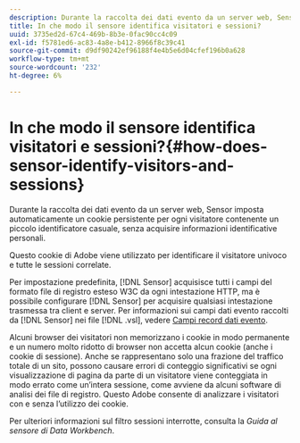 ```yaml
---
description: Durante la raccolta dei dati evento da un server web, Sensor imposta automaticamente un cookie persistente per ogni visitatore contenente un piccolo identificatore casuale, senza acquisire informazioni identificative personali.
title: In che modo il sensore identifica visitatori e sessioni?
uuid: 3735ed2d-67c4-469b-8b3e-0fac90cc4c09
exl-id: f5781ed6-ac83-4a8e-b412-8966f8c39c41
source-git-commit: d9df90242ef96188f4e4b5e6d04cfef196b0a628
workflow-type: tm+mt
source-wordcount: '232'
ht-degree: 6%

---
```


# In che modo il sensore identifica visitatori e sessioni?{#how-does-sensor-identify-visitors-and-sessions}

Durante la raccolta dei dati evento da un server web, Sensor imposta automaticamente un cookie persistente per ogni visitatore contenente un piccolo identificatore casuale, senza acquisire informazioni identificative personali.

Questo cookie di Adobe viene utilizzato per identificare il visitatore univoco e tutte le sessioni correlate.

Per impostazione predefinita, [!DNL Sensor] acquisisce tutti i campi del formato file di registro esteso W3C da ogni intestazione HTTP, ma è possibile configurare [!DNL Sensor] per acquisire qualsiasi intestazione trasmessa tra client e server. Per informazioni sui campi dati evento raccolti da [!DNL Sensor] nei file [!DNL .vsl], vedere [Campi record dati evento](../../home/c-snsr-ovrvw/c-evnt-data-rcd-flds/c-evnt-data-rcd-flds.md#concept-ed2a8797cb5b4995b55ffd50a9f12a44).

Alcuni browser dei visitatori non memorizzano i cookie in modo permanente e un numero molto ridotto di browser non accetta alcun cookie (anche i cookie di sessione). Anche se rappresentano solo una frazione del traffico totale di un sito, possono causare errori di conteggio significativi se ogni visualizzazione di pagina da parte di un visitatore viene conteggiata in modo errato come un’intera sessione, come avviene da alcuni software di analisi dei file di registro. Questo Adobe consente di analizzare i visitatori con e senza l’utilizzo dei cookie.

Per ulteriori informazioni sul filtro sessioni interrotte, consulta la *Guida al sensore di Data Workbench*.
